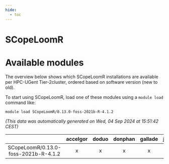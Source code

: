 ```yaml
---
hide:
  - toc
---
```


SCopeLoomR
==========

# Available modules


The overview below shows which SCopeLoomR installations are available per HPC-UGent Tier-2cluster, ordered based on software version (new to old).

To start using SCopeLoomR, load one of these modules using a `module load` command like:

```shell
module load SCopeLoomR/0.13.0-foss-2021b-R-4.1.2
```

*(This data was automatically generated on Wed, 04 Sep 2024 at 15:51:42 CEST)*  

| |accelgor|doduo|donphan|gallade|joltik|shinx|skitty|
| :---: | :---: | :---: | :---: | :---: | :---: | :---: | :---: |
|SCopeLoomR/0.13.0-foss-2021b-R-4.1.2|x|x|x|x|x|-|x|
